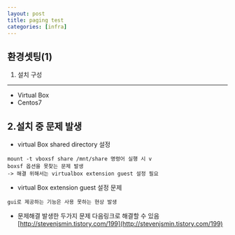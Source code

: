 ```yaml
---
layout: post
title: paging test
categories: [infra]
---
```


환경셋팅(1)
--- 
1. 설치 구성
---
- Virtual Box
- Centos7


2.설치 중 문제 발생 
---
- virtual Box shared directory 설정
```
mount -t vboxsf share /mnt/share 명령어 실행 시 v
boxsf 옵션을 못찾는 문제 발생
-> 해결 위해서는 virtualbox extension guest 설정 필요
```
- virtual Box extension guest 설정 문제
```
gui로 제공하는 기능은 사용 못하는 현상 발생
```
- 문제해결
발생한 두가지 문제 다음링크로 해결할 수 있음
[http://stevenjsmin.tistory.com/199](http://stevenjsmin.tistory.com/199)